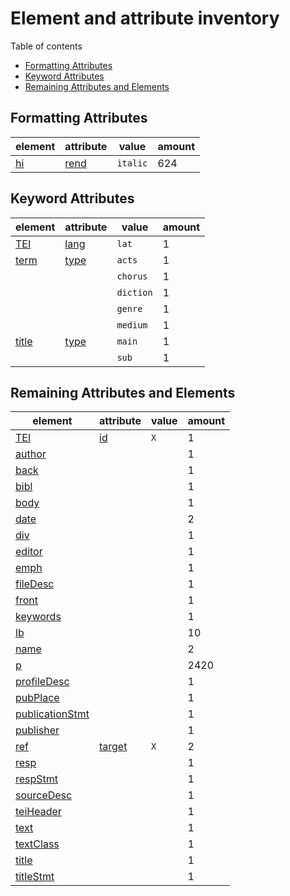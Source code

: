 
# Element and attribute inventory

Table of contents

*	[Formatting Attributes](#Formatting-Attributes)
*	[Keyword Attributes](#Keyword-Attributes)
*	[Remaining Attributes and Elements](#Remaining-Attributes-and-Elements)

## Formatting Attributes

| element | attribute | value | amount
| --- | --- | --- | ---
| [hi](https://tei-c.org/release/doc/tei-p5-doc/en/html/ref-hi.html) | [rend](https://tei-c.org/release/doc/tei-p5-doc/en/html/REF-ATTS.html#rend) | `italic` | 624

## Keyword Attributes

| element | attribute | value | amount
| --- | --- | --- | ---
| [TEI](https://tei-c.org/release/doc/tei-p5-doc/en/html/ref-TEI.html) | [lang](https://tei-c.org/release/doc/tei-p5-doc/en/html/REF-ATTS.html#lang) | `lat` | 1
| [term](https://tei-c.org/release/doc/tei-p5-doc/en/html/ref-term.html) | [type](https://tei-c.org/release/doc/tei-p5-doc/en/html/REF-ATTS.html#type) | `acts` | 1
| | | `chorus` | 1
| | | `diction` | 1
| | | `genre` | 1
| | | `medium` | 1
| [title](https://tei-c.org/release/doc/tei-p5-doc/en/html/ref-title.html) | [type](https://tei-c.org/release/doc/tei-p5-doc/en/html/REF-ATTS.html#type) | `main` | 1
| | | `sub` | 1

## Remaining Attributes and Elements

| element | attribute | value | amount
| --- | --- | --- | ---
| [TEI](https://tei-c.org/release/doc/tei-p5-doc/en/html/ref-TEI.html) | [id](https://tei-c.org/release/doc/tei-p5-doc/en/html/REF-ATTS.html#id) | `X` | 1
| [author](https://tei-c.org/release/doc/tei-p5-doc/en/html/ref-author.html) |   |  | 1
| [back](https://tei-c.org/release/doc/tei-p5-doc/en/html/ref-back.html) |   |  | 1
| [bibl](https://tei-c.org/release/doc/tei-p5-doc/en/html/ref-bibl.html) |   |  | 1
| [body](https://tei-c.org/release/doc/tei-p5-doc/en/html/ref-body.html) |   |  | 1
| [date](https://tei-c.org/release/doc/tei-p5-doc/en/html/ref-date.html) |   |  | 2
| [div](https://tei-c.org/release/doc/tei-p5-doc/en/html/ref-div.html) |   |  | 1
| [editor](https://tei-c.org/release/doc/tei-p5-doc/en/html/ref-editor.html) |   |  | 1
| [emph](https://tei-c.org/release/doc/tei-p5-doc/en/html/ref-emph.html) |   |  | 1
| [fileDesc](https://tei-c.org/release/doc/tei-p5-doc/en/html/ref-fileDesc.html) |   |  | 1
| [front](https://tei-c.org/release/doc/tei-p5-doc/en/html/ref-front.html) |   |  | 1
| [keywords](https://tei-c.org/release/doc/tei-p5-doc/en/html/ref-keywords.html) |   |  | 1
| [lb](https://tei-c.org/release/doc/tei-p5-doc/en/html/ref-lb.html) |   |  | 10
| [name](https://tei-c.org/release/doc/tei-p5-doc/en/html/ref-name.html) |   |  | 2
| [p](https://tei-c.org/release/doc/tei-p5-doc/en/html/ref-p.html) |   |  | 2420
| [profileDesc](https://tei-c.org/release/doc/tei-p5-doc/en/html/ref-profileDesc.html) |   |  | 1
| [pubPlace](https://tei-c.org/release/doc/tei-p5-doc/en/html/ref-pubPlace.html) |   |  | 1
| [publicationStmt](https://tei-c.org/release/doc/tei-p5-doc/en/html/ref-publicationStmt.html) |   |  | 1
| [publisher](https://tei-c.org/release/doc/tei-p5-doc/en/html/ref-publisher.html) |   |  | 1
| [ref](https://tei-c.org/release/doc/tei-p5-doc/en/html/ref-ref.html) | [target](https://tei-c.org/release/doc/tei-p5-doc/en/html/REF-ATTS.html#target) | `X` | 2
| [resp](https://tei-c.org/release/doc/tei-p5-doc/en/html/ref-resp.html) |   |  | 1
| [respStmt](https://tei-c.org/release/doc/tei-p5-doc/en/html/ref-respStmt.html) |   |  | 1
| [sourceDesc](https://tei-c.org/release/doc/tei-p5-doc/en/html/ref-sourceDesc.html) |   |  | 1
| [teiHeader](https://tei-c.org/release/doc/tei-p5-doc/en/html/ref-teiHeader.html) |   |  | 1
| [text](https://tei-c.org/release/doc/tei-p5-doc/en/html/ref-text.html) |   |  | 1
| [textClass](https://tei-c.org/release/doc/tei-p5-doc/en/html/ref-textClass.html) |   |  | 1
| [title](https://tei-c.org/release/doc/tei-p5-doc/en/html/ref-title.html) |   |  | 1
| [titleStmt](https://tei-c.org/release/doc/tei-p5-doc/en/html/ref-titleStmt.html) |   |  | 1

